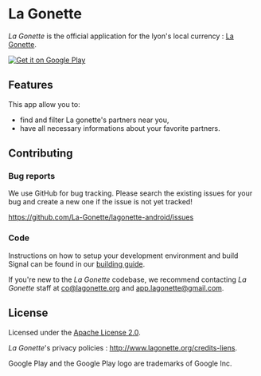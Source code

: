 # La Gonette

_La Gonette_ is the official application for the lyon's local currency : [La Gonette](http://www.lagonette.org).

[![Get it on Google Play](https://raw.githubusercontent.com/wiki/La-Gonette/lagonette-android/play-github.png)](https://play.google.com/store/apps/details?id=org.lagonette.app)

## Features

This app allow you to:

* find and filter La gonette's partners near you,
* have all necessary informations about your favorite partners.

## Contributing

### Bug reports

We use GitHub for bug tracking. Please search the existing issues for your bug and create a new one if the issue is not yet tracked!

https://github.com/La-Gonette/lagonette-android/issues

### Code

Instructions on how to setup your development environment and build Signal can be found in our [building guide](https://github.com/La-Gonette/lagonette-android/wiki/Building).

If you're new to the _La Gonette_ codebase, we recommend contacting _La Gonette_ staff at co@lagonette.org and app.lagonette@gmail.com.

## License

Licensed under the [Apache License 2.0](https://github.com/La-Gonette/lagonette-android/blob/master/LICENSE).

_La Gonette_'s privacy policies : http://www.lagonette.org/credits-liens.

Google Play and the Google Play logo are trademarks of Google Inc.
